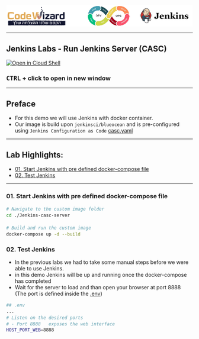 ![](../../resources/logos.png)

----
## Jenkins Labs - Run Jenkins Server (CASC)

[![Open in Cloud Shell](https://gstatic.com/cloudssh/images/open-btn.svg)](https://console.cloud.google.com/cloudshell/editor?cloudshell_git_repo=https://github.com/nirgeier/JenkinsLabs)

### **<kbd>CTRL</kbd> + click to open in new window**   

---

## Preface
- For this demo we will use Jenkins with docker container. 
- Our image is build upon `jenkinsci/blueocean` and is pre-configured using `Jenkins Configuration as Code` [casc.yaml](./jenkins-casc-server/jenkins-casc.yaml) 

<!-- inPage TOC start -->

---
## Lab Highlights:
- [01. Start Jenkins with pre defined docker-compose file](#01-Start-Jenkins-with-pre-defined-docker-compose-file)
- [02. Test Jenkins](#02-Test-Jenkins)

---

<!-- inPage TOC end -->
### 01. Start Jenkins with pre defined docker-compose file
```sh
# Navigate to the custom image folder
cd ./Jenkins-casc-server

# Build and run the custom image
docker-compose up -d --build 
```
### 02. Test Jenkins
- In the previous labs we had to take some manual steps before we were able to use Jenkins.
- in this demo Jenkins will be up and running once the docker-compose has completed
- Wait for the server to load and than open your browser at port 8888 (The port is defined inside the [.env](./Jenkins-casc-server/.env))
```sh
## .env
...
# Listen on the desired ports
# - Port 8888   exposes the web interface 
HOST_PORT_WEB=8888
```